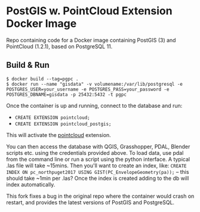 # PostGIS w. PointCloud Extension Docker Image

Repo containing code for a Docker image containing PostGIS (3) and PointCloud (1.2.1), based on PostgreSQL 11.

## Build & Run

`$ docker build --tag=pgpc .`  
`$ docker run --name "gisdata" -v volumename:/var/lib/postgresql -e POSTGRES_USER=your_username -e POSTGRES_PASS=your_password -e POSTGRES_DBNAME=gisdata -p 25432:5432 -t pgpc`

Once the container is up and running, connect to the database and run:

   - `CREATE EXTENSION pointcloud;`
   - `CREATE EXTENSION pointcloud_postgis;`

This will activate the [pointcloud](https://github.com/pgpointcloud/pointcloud) extension.

You can then access the database with QGIS, Grasshopper, PDAL, Blender scripts etc. using the credentials provided above. To load data, use pdal from the command line or run a script using the python interface. A typical .las file will take ~15mins. Then you'll want to create an index, like: `CREATE INDEX ON pc_northpuget2017 USING GIST(PC_EnvelopeGeometry(pa));` – this should take ~1min per .las? Once the index is created adding to the db will index automatically.

This fork fixes a bug in the original repo where the container would crash on restart, and provides the latest versions of PostGIS and PostgreSQL.

